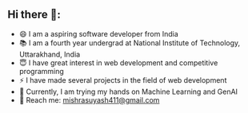 ## Hi there 👋:
- 😄 I am a aspiring software developer from India
- 📚 I am a fourth year undergrad at National Institute of Technology, Uttarakhand, India
- 😇 I have great interest in web development and competitive programming
- ⚡ I have made several projects in the field of web development
- 🌱 Currently, I am trying my hands on Machine Learning and GenAI
- 💬 Reach me: mishrasuyash411@gmail.com
<!--
**suy485mishra/suy485mishra** is a ✨ _special_ ✨ repository because its `README.md` (this file) appears on your GitHub profile.

Here are some ideas to get you started:

- 🔭 I’m currently working on ...
- 🌱 I’m currently learning ...
- 👯 I’m looking to collaborate on ...
- 🤔 I’m looking for help with ...
- 💬 Ask me about ...
- 📫 How to reach me: ...
- 😄 Pronouns: ...
- ⚡ Fun fact: ...
-->
